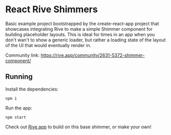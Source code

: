 # React Rive Shimmers

Basic example project bootstrapped by the create-react-app project that showcases integrating Rive to make a simple Shimmer component for building placeholder layouts. This is ideal for times in an app when you don't wan't to show a generic loader, but rather a loading state of the layout of the UI that would eventually render in.

Community link: https://rive.app/community/2631-5372-shimmer-component/

## Running

Install the dependencies:
```
npm i
```

Run the app:
```
npm start
```

Check out [Rive app](https://rive.app/) to build on this base shimmer, or make your own!
